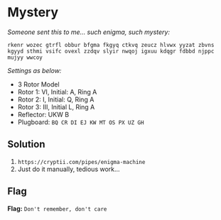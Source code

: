 # Mystery
*Someone sent this to me...*
*such enigma, such mystery:*

`rkenr wozec gtrfl obbur bfgma fkgyq ctkvq zeucz hlvwx yyzat zbvns kgyyd sthmi vsifc ovexl zzdqv slyir nwqoj igxuu kdqgr fdbbd njppc mujyy wwcoy`

*Settings as below:*
- 3 Rotor Model
- Rotor 1: VI, Initial: A, Ring A
- Rotor 2: I, Initial: Q, Ring A
- Rotor 3: III, Initial L, Ring A
- Reflector: UKW B
- Plugboard: `BQ CR DI EJ KW MT OS PX UZ GH`


## Solution
1. `https://cryptii.com/pipes/enigma-machine`
2. Just do it manually, tedious work...


## Flag
**Flag:** `Don't remember, don't care`
